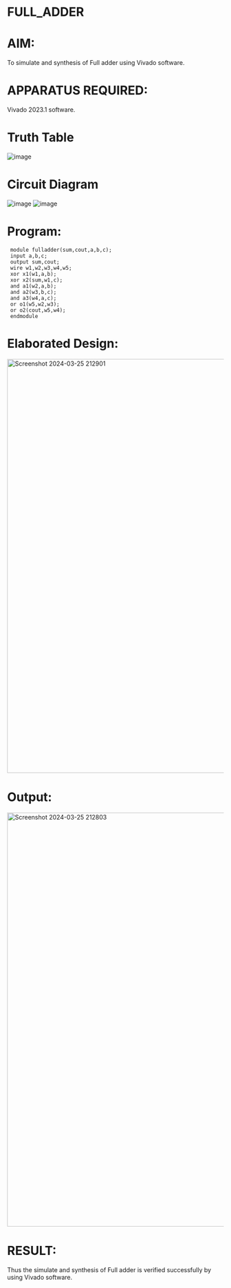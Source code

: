 # FULL_ADDER
# AIM:
To simulate and synthesis of Full adder using Vivado software.
# APPARATUS REQUIRED:
Vivado 2023.1 software.
# Truth Table
![image](https://github.com/RESMIRNAIR/FULL_ADDER/assets/154305926/02ead8f5-d958-4c89-ac51-368ca086cf41)
# Circuit Diagram
![image](https://github.com/RESMIRNAIR/FULL_ADDER/assets/154305926/418e00aa-ed19-4ab3-a413-bae9575bff0e)
![image](https://github.com/RESMIRNAIR/FULL_ADDER/assets/154305926/0c26fe47-d78c-43dd-ac0d-804e427a3bbc)
# Program:
     module fulladder(sum,cout,a,b,c);
     input a,b,c;
     output sum,cout;
     wire w1,w2,w3,w4,w5;
     xor x1(w1,a,b);
     xor x2(sum,w1,c);
     and a1(w2,a,b);
     and a2(w3,b,c);
     and a3(w4,a,c);
     or o1(w5,w2,w3);
     or o2(cout,w5,w4);
     endmodule
# Elaborated Design:
<img width="960" alt="Screenshot 2024-03-25 212901" src="https://github.com/DeepanAnbazhagan/FULL_ADDER/assets/164902865/ec574cbb-eace-438e-8d0e-b259a73cd6a4">

# Output: 
<img width="960" alt="Screenshot 2024-03-25 212803" src="https://github.com/DeepanAnbazhagan/FULL_ADDER/assets/164902865/bf9ffcee-2307-4454-8397-9c245476d061">

# RESULT:
Thus the simulate and synthesis of Full adder is verified successfully by using Vivado software.
